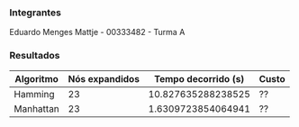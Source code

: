 ### Integrantes

Eduardo Menges Mattje - 00333482 - Turma A

### Resultados

| Algoritmo | Nós expandidos | Tempo decorrido (s) | Custo |
|-----------|----------------|---------------------|-------|
| Hamming   | 23             | 10.827635288238525  | ??    |
| Manhattan | 23             | 1.6309723854064941  | ??    |

